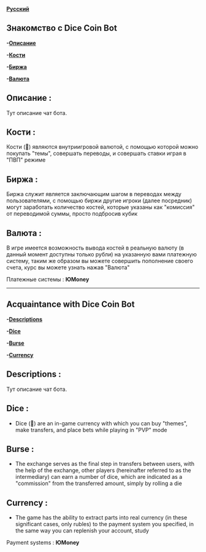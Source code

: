 **<a href="#Русский">Русский</a>**
**<a name="English"></a>**


<h2 id="Русский">Знакомство с Dice Coin Bot</h2>


**-<a href="#Описание">Описание</a>**

**-<a href="#Кости">Кости</a>**

**-<a href="#Биржа">Биржа</a>**

**-<a href="#Валюта">Валюта</a>**



**<h2 id="Описание">Описание :</h2>**

Тут описание чат бота.


**<h2 id="Кости">Кости :</h2>**

Кости (🎲) являются внутриигровой валютой, с помощью которой можно покупать "темы", совершать переводы, и совершать ставки играя в "ПВП" режиме


**<h2 id="Биржа">Биржа :</h2>**

 Биржа служит является заключающим шагом в переводах между пользователями, с помощью биржи другие игроки (далее посредник) могут заработать количество костей, которые указаны как "комиссия" от переводимой суммы, просто подбросив кубик


**<h2 id="Валюта">Валюта :</h2>**

В игре имеется возможность вывода костей в реальную валюту (в данный момент доступны только рубли) на указанную вами платежную систему, таким же образом вы можете совершить пополнение своего счета, курс вы можете узнать нажав "Валюта"

Платежные системы : **ЮMoney**

---------


<h2 id="English">Acquaintance with Dice Coin Bot</h2>


**-<a href="#Descriptions">Descriptions</a>**

**-<a href="#Dice">Dice</a>**

**-<a href="#Burse">Burse</a>**

**-<a href="#Currency">Currency</a>**



**<h2 id="Descriptions">Descriptions :</h2>**

Тут описание чат бота.


**<h2 id="Dice">Dice :</h2>**

- Dice (🎲) are an in-game currency with which you can buy "themes", make transfers, and place bets while playing in "PVP" mode


**<h2 id="Burse">Burse :</h2>**

- The exchange serves as the final step in transfers between users, with the help of the exchange, other players (hereinafter referred to as the intermediary) can earn a number of dice, which are indicated as a "commission" from the transferred amount, simply by rolling a die


**<h2 id="Currency">Currency :</h2>**

- The game has the ability to extract parts into real currency (in these significant cases, only rubles) to the payment system you specified, in the same way you can replenish your account, study

Payment systems : **ЮMoney**

